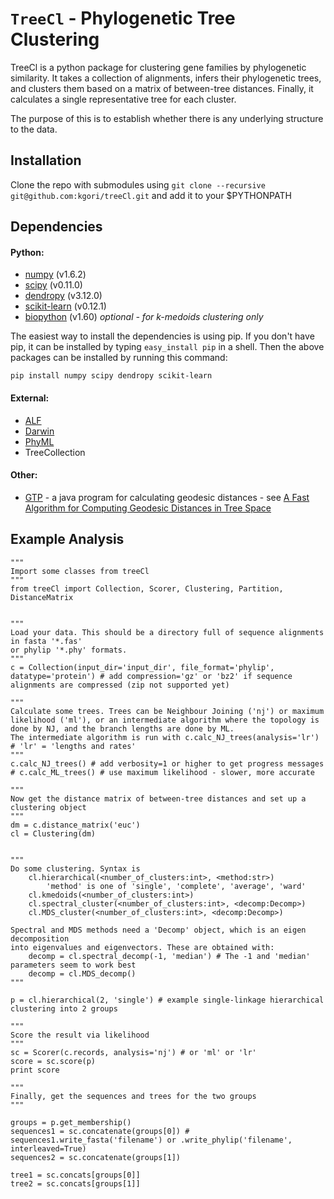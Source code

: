 # ``TreeCl`` - Phylogenetic Tree Clustering

TreeCl is a python package for clustering gene families by
phylogenetic similarity. It takes a collection of alignments, infers their phylogenetic trees, 
and clusters them based on a matrix of between-tree distances. Finally, it calculates a single representative tree for each cluster.

The purpose of this is to establish whether there is any underlying structure
to the data.

## Installation 

Clone the repo with submodules using
 ```git clone --recursive git@github.com:kgori/treeCl.git``` 
 and add it to your $PYTHONPATH

## Dependencies

#### Python:
- [numpy](http://www.numpy.org "NumPy") (v1.6.2) 
- [scipy](http://www.scipy.org "SciPy") (v0.11.0)
- [dendropy](http://pythonhosted.org/DendroPy/ "DendroPy is a Python library for phylogenetic computing.") (v3.12.0)
- [scikit-learn](http://scikit-learn.org/stable/ "Machine learning in Python") (v0.12.1)
- [biopython](http://www.biopython.org/‎ "Biopython") (v1.60) *optional - for k-medoids clustering only*

The easiest way to install the dependencies is using pip. If you don't have pip,
it can be installed by typing ```easy_install pip``` in a shell.
Then the above packages can be installed by running this command:
    
    pip install numpy scipy dendropy scikit-learn

#### External:
- [ALF](http://darwin-services.inf.ethz.ch/DarwinServices/ALF.html#service0 "ALF: simulating genome evolution") 
- [Darwin](http://www.cbrg.ethz.ch/darwin "Data Analysis and Retrieval With Indexed Nucleotide/peptide sequences")
- [PhyML](https://code.google.com/p/phyml/ "Phylogenetic estimation using Maximum Likelihood")
- TreeCollection

#### Other:
- [GTP](http://dl.acm.org/citation.cfm?id=1916603 "ACM digital library") - a java program for calculating geodesic distances - see [A Fast Algorithm for Computing Geodesic Distances in Tree Space](https://cs.uwaterloo.ca/~m2owen/pub/poly_geodesic.pdf "Owen and Provan, 2011") 

## Example Analysis
```
"""
Import some classes from treeCl
"""
from treeCl import Collection, Scorer, Clustering, Partition, DistanceMatrix


"""
Load your data. This should be a directory full of sequence alignments in fasta '*.fas'
or phylip '*.phy' formats.
"""
c = Collection(input_dir='input_dir', file_format='phylip', datatype='protein') # add compression='gz' or 'bz2' if sequence alignments are compressed (zip not supported yet)

"""
Calculate some trees. Trees can be Neighbour Joining ('nj') or maximum likelihood ('ml'), or an intermediate algorithm where the topology is done by NJ, and the branch lengths are done by ML.
The intermediate algorithm is run with c.calc_NJ_trees(analysis='lr') # 'lr' = 'lengths and rates'
"""
c.calc_NJ_trees() # add verbosity=1 or higher to get progress messages
# c.calc_ML_trees() # use maximum likelihood - slower, more accurate

"""
Now get the distance matrix of between-tree distances and set up a clustering object
"""
dm = c.distance_matrix('euc')
cl = Clustering(dm)


"""
Do some clustering. Syntax is
    cl.hierarchical(<number_of_clusters:int>, <method:str>)
    	'method' is one of 'single', 'complete', 'average', 'ward'
    cl.kmedoids(<number_of_clusters:int>)
    cl.spectral_cluster(<number_of_clusters:int>, <decomp:Decomp>)
    cl.MDS_cluster(<number_of_clusters:int>, <decomp:Decomp>)

Spectral and MDS methods need a 'Decomp' object, which is an eigen decomposition
into eigenvalues and eigenvectors. These are obtained with:
    decomp = cl.spectral_decomp(-1, 'median') # The -1 and 'median' parameters seem to work best
    decomp = cl.MDS_decomp()
"""

p = cl.hierarchical(2, 'single') # example single-linkage hierarchical clustering into 2 groups

"""
Score the result via likelihood
"""
sc = Scorer(c.records, analysis='nj') # or 'ml' or 'lr'
score = sc.score(p)
print score

"""
Finally, get the sequences and trees for the two groups
"""

groups = p.get_membership()
sequences1 = sc.concatenate(groups[0]) # sequences1.write_fasta('filename') or .write_phylip('filename', interleaved=True)
sequences2 = sc.concatenate(groups[1])

tree1 = sc.concats[groups[0]]
tree2 = sc.concats[groups[1]]

```



